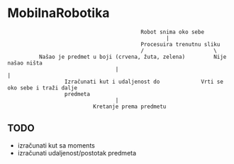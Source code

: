 # MobilnaRobotika

                                              Robot snima oko sebe
                                                      |
                                              Procesuira trenutnu sliku
                                              /                      \
              Našao je predmet u boji (crvena, žuta, zelena)         Nije našao ništa 
                                      |                                     |                         
                      Izračunati kut i udaljenost do             Vrti se oko sebe i traži dalje
                      predmeta
                                      |
                               Kretanje prema predmetu


## TODO
- izračunati kut sa moments
- izračunati udaljenost/postotak predmeta
